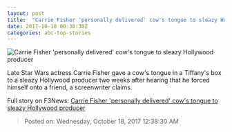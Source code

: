 ```yaml
---
layout: post
title:  "Carrie Fisher 'personally delivered' cow's tongue to sleazy Hollywood producer"
date: 2017-10-18 00:38:30Z
categories: abc-top-stories
---
```


![Carrie Fisher 'personally delivered' cow's tongue to sleazy Hollywood producer](http://www.abc.net.au/news/image/9061240-1x1-700x700.jpg)

Late Star Wars actress Carrie Fisher gave a cow's tongue in a Tiffany's box to a sleazy Hollywood producer two weeks after hearing that he forced himself onto a friend, a screenwriter claims.


Full story on F3News: [Carrie Fisher 'personally delivered' cow's tongue to sleazy Hollywood producer](http://www.f3nws.com/n/sJgYtE)

> Posted on: Wednesday, October 18, 2017 12:38:30 AM
